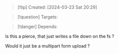 
>[!tip] Created: [2024-03-23 Sat 20:29]

>[!question] Targets: 

>[!danger] Depends: 

Is this a pierce, that just writes a file down on the fs ?

Would it just be a multipart form upload ?